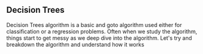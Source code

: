## Decision Trees

Decision Trees algorithm is a basic and goto algorithm used either for classification or a regression problems. Often when we study the algorithm, things start to get messy as we deep dive into the algorithm. Let's try and breakdown the algorithm and understand how it works
